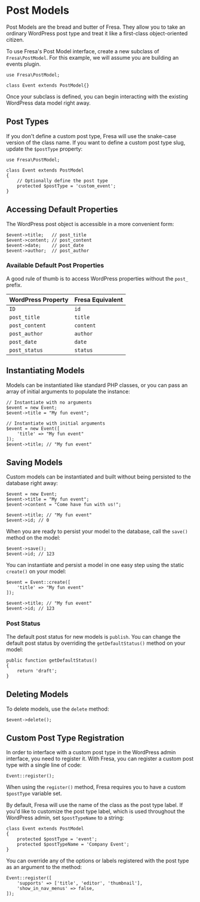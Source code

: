 # Post Models

Post Models are the bread and butter of Fresa. They allow you to take an ordinary WordPress post type and treat it like a first-class object-oriented citizen.

To use Fresa's Post Model interface, create a new subclass of `Fresa\PostModel`. For this example, we will assume you are building an events plugin.

    use Fresa\PostModel;

    class Event extends PostModel{}

Once your subclass is defined, you can begin interacting with the existing WordPress data model right away.

## Post Types

If you don't define a custom post type, Fresa will use the snake-case version of the class name. If you want to define a custom post type slug, update the `$postType` property:

    use Fresa\PostModel;

    class Event extends PostModel
    {
        // Optionally define the post type
        protected $postType = 'custom_event';
    }

## Accessing Default Properties

The WordPress post object is accessible in a more convenient form:

    $event->title;   // post_title
    $event->content; // post_content
    $event->date;    // post_date
    $event->author;  // post_author

### Available Default Post Properties

A good rule of thumb is to access WordPress properties without the `post_` prefix.

WordPress Property | Fresa Equivalent
--------|-------
`ID` | `id`
`post_title` | `title`
`post_content` | `content`
`post_author` | `author`
`post_date` | `date`
`post_status` | `status`

## Instantiating Models

Models can be instantiated like standard PHP classes, or you can pass an array of initial arguments to populate the instance:

    // Instantiate with no arguments
    $event = new Event;
    $event->title = "My fun event";

    // Instantiate with initial arguments
    $event = new Event([
        'title' => "My fun event"
    ]);
    $event->title; // "My fun event"

## Saving Models

Custom models can be instantiated and built without being persisted to the database right away:

    $event = new Event;
    $event->title = "My fun event";
    $event->content = "Come have fun with us!";

    $event->title; // "My fun event"
    $event->id; // 0

When you are ready to persist your model to the database, call the `save()` method on the model:

    $event->save();
    $event->id; // 123

You can instantiate and persist a model in one easy step using the static `create()` on your model:

    $event = Event::create([
        'title' => "My fun event"
    ]);

    $event->title; // "My fun event"
    $event->id; // 123

### Post Status

The default post status for new models is `publish`. You can change the default post status by overriding the `getDefaultStatus()` method on your model:

    public function getDefaultStatus()
    {
        return 'draft';
    }

## Deleting Models

To delete models, use the `delete` method:

    $event->delete();

## Custom Post Type Registration

In order to interface with a custom post type in the WordPress admin interface, you need to register it. With Fresa, you can register a custom post type with a single line of code:

    Event::register();

When using the `register()` method, Fresa requires you to have a custom `$postType` variable set.

By default, Fresa will use the name of the class as the post type label. If you'd like to customize the post type label, which is used throughout the WordPress admin, set `$postTypeName` to a string:

    class Event extends PostModel
    {
        protected $postType = 'event';
        protected $postTypeName = 'Company Event';
    }

You can override any of the options or labels registered with the post type as an argument to the method:

    Event::register([
        'supports' => ['title', 'editor', 'thumbnail'],
        'show_in_nav_menus' => false,
    ]);
